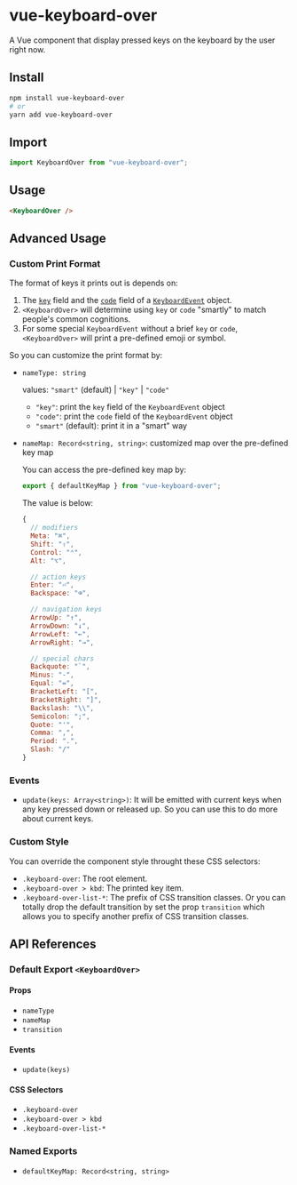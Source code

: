# vue-keyboard-over

A Vue component that display pressed keys on the keyboard by the user right now.

## Install

```bash
npm install vue-keyboard-over
# or
yarn add vue-keyboard-over
```

## Import

```js
import KeyboardOver from "vue-keyboard-over";
```

## Usage

```html
<KeyboardOver />
```

## Advanced Usage

### Custom Print Format

The format of keys it prints out is depends on:

1. The [`key`](https://developer.mozilla.org/en-US/docs/Web/API/KeyboardEvent/key) field and the [`code`](https://developer.mozilla.org/en-US/docs/Web/API/KeyboardEvent/code) field of a [`KeyboardEvent`](https://developer.mozilla.org/en-US/docs/Web/API/KeyboardEvent) object.
2. `<KeyboardOver>` will determine using `key` or `code` "smartly" to match people's common cognitions.
3. For some special `KeyboardEvent` without a brief `key` or `code`, `<KeyboardOver>` will print a pre-defined emoji or symbol.

So you can customize the print format by:

- `nameType: string`

  values: `"smart"` (default) | `"key"` | `"code"`

  - `"key"`: print the `key` field of the `KeyboardEvent` object
  - `"code"`: print the `code` field of the `KeyboardEvent` object
  - `"smart"` (default): print it in a "smart" way

- `nameMap: Record<string, string>`: customized map over the pre-defined key map

  You can access the pre-defined key map by:

  ```js
  export { defaultKeyMap } from "vue-keyboard-over";
  ```

  The value is below:

  ```js
  {
    // modifiers
    Meta: "⌘",
    Shift: "⇧",
    Control: "⌃",
    Alt: "⌥",

    // action keys
    Enter: "⏎",
    Backspace: "⌫",

    // navigation keys
    ArrowUp: "↑",
    ArrowDown: "↓",
    ArrowLeft: "←",
    ArrowRight: "→",

    // special chars
    Backquote: "`",
    Minus: "-",
    Equal: "=",
    BracketLeft: "[",
    BracketRight: "]",
    Backslash: "\\",
    Semicolon: ";",
    Quote: "'",
    Comma: ",",
    Period: ".",
    Slash: "/"
  }
  ```

### Events

- `update(keys: Array<string>)`: It will be emitted with current keys when any key pressed down or released up. So you can use this to do more about current keys.

### Custom Style

You can override the component style throught these CSS selectors:

- `.keyboard-over`: The root element.
- `.keyboard-over > kbd`: The printed key item.
- `.keyboard-over-list-*`: The prefix of CSS transition classes. Or you can totally drop the default transition by set the prop `transition` which allows you to specify another prefix of CSS transition classes.

## API References

### Default Export `<KeyboardOver>`

#### Props

- `nameType`
- `nameMap`
- `transition`

#### Events

- `update(keys)`

#### CSS Selectors

- `.keyboard-over`
- `.keyboard-over > kbd`
- `.keyboard-over-list-*`

### Named Exports

- `defaultKeyMap: Record<string, string>`

